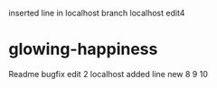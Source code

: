 inserted line in localhost branch
localhost edit4
# glowing-happiness
Readme
bugfix edit 2
localhost added line
new
8
9
10
